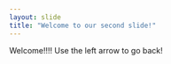 ```yaml
---
layout: slide
title: "Welcome to our second slide!"
---
```

Welcome!!!!
Use the left arrow to go back!
